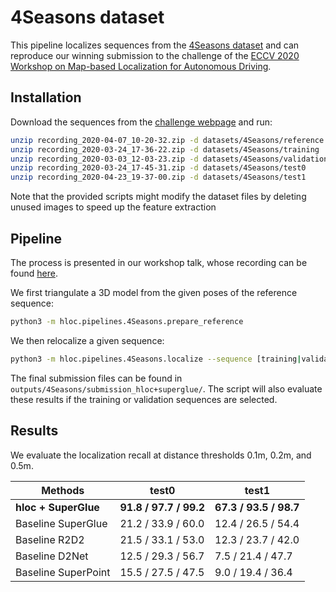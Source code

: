 # 4Seasons dataset

This pipeline localizes sequences from the [4Seasons dataset](https://arxiv.org/abs/2009.06364) and can reproduce our winning submission to the challenge of the [ECCV 2020 Workshop on Map-based Localization for Autonomous Driving](https://sites.google.com/view/mlad-eccv2020/home).

## Installation

Download the sequences from the [challenge webpage](https://sites.google.com/view/mlad-eccv2020/challenge) and run:
```bash
unzip recording_2020-04-07_10-20-32.zip -d datasets/4Seasons/reference
unzip recording_2020-03-24_17-36-22.zip -d datasets/4Seasons/training
unzip recording_2020-03-03_12-03-23.zip -d datasets/4Seasons/validation
unzip recording_2020-03-24_17-45-31.zip -d datasets/4Seasons/test0
unzip recording_2020-04-23_19-37-00.zip -d datasets/4Seasons/test1
```
Note that the provided scripts might modify the dataset files by deleting unused images to speed up the feature extraction

## Pipeline

The process is presented in our workshop talk, whose recording can be found [here](https://youtu.be/M-X6HX1JxYk?t=5245).

We first triangulate a 3D model from the given poses of the reference sequence:
```bash
python3 -m hloc.pipelines.4Seasons.prepare_reference
```

We then relocalize a given sequence:
```bash
python3 -m hloc.pipelines.4Seasons.localize --sequence [training|validation|test0|test1]
```

The final submission files can be found in `outputs/4Seasons/submission_hloc+superglue/`. The script will also evaluate these results if the training or validation sequences are selected.

## Results

We evaluate the localization recall at distance thresholds 0.1m, 0.2m, and 0.5m.

| Methods              | test0                  | test1                  |
| -------------------- | ---------------------- | ---------------------- |
| **hloc + SuperGlue**     | **91.8 / 97.7 / 99.2**     | **67.3 / 93.5 / 98.7**     |
| Baseline SuperGlue   | 21.2 / 33.9 / 60.0     | 12.4 / 26.5 / 54.4     |
| Baseline R2D2        | 21.5 / 33.1 / 53.0     | 12.3 / 23.7 / 42.0     |
| Baseline D2Net       | 12.5 / 29.3 / 56.7     | 7.5 / 21.4 / 47.7      |
| Baseline SuperPoint  | 15.5 / 27.5 / 47.5     | 9.0 / 19.4 / 36.4      |
